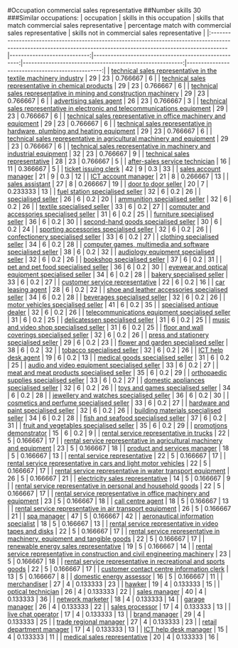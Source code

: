 #Occupation commercial sales representative
##Number skills 30
###Similar occupations:
| occupation                                                                                                                                                        |   skills in this occupation |   skills that match commercial sales representative |   percentage match with commercial sales representative |   skills not in commercial sales representative |
|:------------------------------------------------------------------------------------------------------------------------------------------------------------------|----------------------------:|----------------------------------------------------:|--------------------------------------------------------:|------------------------------------------------:|
| [technical sales representative in the textile machinery industry](technical_sales_representative_in_the_textile_machinery_industry.md)                           |                          29 |                                                  23 |                                                0.766667 |                                               6 |
| [technical sales representative in chemical products](technical_sales_representative_in_chemical_products.md)                                                     |                          29 |                                                  23 |                                                0.766667 |                                               6 |
| [technical sales representative in mining and construction machinery](technical_sales_representative_in_mining_and_construction_machinery.md)                     |                          29 |                                                  23 |                                                0.766667 |                                               6 |
| [advertising sales agent](advertising_sales_agent.md)                                                                                                             |                          26 |                                                  23 |                                                0.766667 |                                               3 |
| [technical sales representative in electronic and telecommunications equipment](technical_sales_representative_in_electronic_and_telecommunications_equipment.md) |                          29 |                                                  23 |                                                0.766667 |                                               6 |
| [technical sales representative in office machinery and equipment](technical_sales_representative_in_office_machinery_and_equipment.md)                           |                          29 |                                                  23 |                                                0.766667 |                                               6 |
| [technical sales representative in hardware, plumbing and heating equipment](technical_sales_representative_in_hardware,_plumbing_and_heating_equipment.md)       |                          29 |                                                  23 |                                                0.766667 |                                               6 |
| [technical sales representative in agricultural machinery and equipment](technical_sales_representative_in_agricultural_machinery_and_equipment.md)               |                          29 |                                                  23 |                                                0.766667 |                                               6 |
| [technical sales representative in machinery and industrial equipment](technical_sales_representative_in_machinery_and_industrial_equipment.md)                   |                          32 |                                                  23 |                                                0.766667 |                                               9 |
| [technical sales representative](technical_sales_representative.md)                                                                                               |                          28 |                                                  23 |                                                0.766667 |                                               5 |
| [after-sales service technician](after-sales_service_technician.md)                                                                                               |                          16 |                                                  11 |                                                0.366667 |                                               5 |
| [ticket issuing clerk](ticket_issuing_clerk.md)                                                                                                                   |                          42 |                                                   9 |                                                0.3      |                                              33 |
| [sales account manager](sales_account_manager.md)                                                                                                                 |                          21 |                                                   9 |                                                0.3      |                                              12 |
| [ICT account manager](ICT_account_manager.md)                                                                                                                     |                          21 |                                                   8 |                                                0.266667 |                                              13 |
| [sales assistant](sales_assistant.md)                                                                                                                             |                          27 |                                                   8 |                                                0.266667 |                                              19 |
| [door to door seller](door_to_door_seller.md)                                                                                                                     |                          20 |                                                   7 |                                                0.233333 |                                              13 |
| [fuel station specialised seller](fuel_station_specialised_seller.md)                                                                                             |                          32 |                                                   6 |                                                0.2      |                                              26 |
| [specialised seller](specialised_seller.md)                                                                                                                       |                          26 |                                                   6 |                                                0.2      |                                              20 |
| [ammunition specialised seller](ammunition_specialised_seller.md)                                                                                                 |                          32 |                                                   6 |                                                0.2      |                                              26 |
| [textile specialised seller](textile_specialised_seller.md)                                                                                                       |                          33 |                                                   6 |                                                0.2      |                                              27 |
| [computer and accessories specialised seller](computer_and_accessories_specialised_seller.md)                                                                     |                          31 |                                                   6 |                                                0.2      |                                              25 |
| [furniture specialised seller](furniture_specialised_seller.md)                                                                                                   |                          36 |                                                   6 |                                                0.2      |                                              30 |
| [second-hand goods specialised seller](second-hand_goods_specialised_seller.md)                                                                                   |                          30 |                                                   6 |                                                0.2      |                                              24 |
| [sporting accessories specialised seller](sporting_accessories_specialised_seller.md)                                                                             |                          32 |                                                   6 |                                                0.2      |                                              26 |
| [confectionery specialised seller](confectionery_specialised_seller.md)                                                                                           |                          33 |                                                   6 |                                                0.2      |                                              27 |
| [clothing specialised seller](clothing_specialised_seller.md)                                                                                                     |                          34 |                                                   6 |                                                0.2      |                                              28 |
| [computer games, multimedia and software specialised seller](computer_games,_multimedia_and_software_specialised_seller.md)                                       |                          38 |                                                   6 |                                                0.2      |                                              32 |
| [audiology equipment specialised seller](audiology_equipment_specialised_seller.md)                                                                               |                          32 |                                                   6 |                                                0.2      |                                              26 |
| [bookshop specialised seller](bookshop_specialised_seller.md)                                                                                                     |                          37 |                                                   6 |                                                0.2      |                                              31 |
| [pet and pet food specialised seller](pet_and_pet_food_specialised_seller.md)                                                                                     |                          36 |                                                   6 |                                                0.2      |                                              30 |
| [eyewear and optical equipment specialised seller](eyewear_and_optical_equipment_specialised_seller.md)                                                           |                          34 |                                                   6 |                                                0.2      |                                              28 |
| [bakery specialised seller](bakery_specialised_seller.md)                                                                                                         |                          33 |                                                   6 |                                                0.2      |                                              27 |
| [customer service representative](customer_service_representative.md)                                                                                             |                          22 |                                                   6 |                                                0.2      |                                              16 |
| [car leasing agent](car_leasing_agent.md)                                                                                                                         |                          28 |                                                   6 |                                                0.2      |                                              22 |
| [shoe and leather accessories specialised seller](shoe_and_leather_accessories_specialised_seller.md)                                                             |                          34 |                                                   6 |                                                0.2      |                                              28 |
| [beverages specialised seller](beverages_specialised_seller.md)                                                                                                   |                          32 |                                                   6 |                                                0.2      |                                              26 |
| [motor vehicles specialised seller](motor_vehicles_specialised_seller.md)                                                                                         |                          41 |                                                   6 |                                                0.2      |                                              35 |
| [specialised antique dealer](specialised_antique_dealer.md)                                                                                                       |                          32 |                                                   6 |                                                0.2      |                                              26 |
| [telecommunications equipment specialised seller](telecommunications_equipment_specialised_seller.md)                                                             |                          31 |                                                   6 |                                                0.2      |                                              25 |
| [delicatessen specialised seller](delicatessen_specialised_seller.md)                                                                                             |                          31 |                                                   6 |                                                0.2      |                                              25 |
| [music and video shop specialised seller](music_and_video_shop_specialised_seller.md)                                                                             |                          31 |                                                   6 |                                                0.2      |                                              25 |
| [floor and wall coverings specialised seller](floor_and_wall_coverings_specialised_seller.md)                                                                     |                          32 |                                                   6 |                                                0.2      |                                              26 |
| [press and stationery specialised seller](press_and_stationery_specialised_seller.md)                                                                             |                          29 |                                                   6 |                                                0.2      |                                              23 |
| [flower and garden specialised seller](flower_and_garden_specialised_seller.md)                                                                                   |                          38 |                                                   6 |                                                0.2      |                                              32 |
| [tobacco specialised seller](tobacco_specialised_seller.md)                                                                                                       |                          32 |                                                   6 |                                                0.2      |                                              26 |
| [ICT help desk agent](ICT_help_desk_agent.md)                                                                                                                     |                          19 |                                                   6 |                                                0.2      |                                              13 |
| [medical goods specialised seller](medical_goods_specialised_seller.md)                                                                                           |                          31 |                                                   6 |                                                0.2      |                                              25 |
| [audio and video equipment specialised seller](audio_and_video_equipment_specialised_seller.md)                                                                   |                          33 |                                                   6 |                                                0.2      |                                              27 |
| [meat and meat products specialised seller](meat_and_meat_products_specialised_seller.md)                                                                         |                          35 |                                                   6 |                                                0.2      |                                              29 |
| [orthopaedic supplies specialised seller](orthopaedic_supplies_specialised_seller.md)                                                                             |                          33 |                                                   6 |                                                0.2      |                                              27 |
| [domestic appliances specialised seller](domestic_appliances_specialised_seller.md)                                                                               |                          32 |                                                   6 |                                                0.2      |                                              26 |
| [toys and games specialised seller](toys_and_games_specialised_seller.md)                                                                                         |                          34 |                                                   6 |                                                0.2      |                                              28 |
| [jewellery and watches specialised seller](jewellery_and_watches_specialised_seller.md)                                                                           |                          36 |                                                   6 |                                                0.2      |                                              30 |
| [cosmetics and perfume specialised seller](cosmetics_and_perfume_specialised_seller.md)                                                                           |                          33 |                                                   6 |                                                0.2      |                                              27 |
| [hardware and paint specialised seller](hardware_and_paint_specialised_seller.md)                                                                                 |                          32 |                                                   6 |                                                0.2      |                                              26 |
| [building materials specialised seller](building_materials_specialised_seller.md)                                                                                 |                          34 |                                                   6 |                                                0.2      |                                              28 |
| [fish and seafood specialised seller](fish_and_seafood_specialised_seller.md)                                                                                     |                          37 |                                                   6 |                                                0.2      |                                              31 |
| [fruit and vegetables specialised seller](fruit_and_vegetables_specialised_seller.md)                                                                             |                          35 |                                                   6 |                                                0.2      |                                              29 |
| [promotions demonstrator](promotions_demonstrator.md)                                                                                                             |                          15 |                                                   6 |                                                0.2      |                                               9 |
| [rental service representative in trucks](rental_service_representative_in_trucks.md)                                                                             |                          22 |                                                   5 |                                                0.166667 |                                              17 |
| [rental service representative in agricultural machinery and equipment](rental_service_representative_in_agricultural_machinery_and_equipment.md)                 |                          23 |                                                   5 |                                                0.166667 |                                              18 |
| [product and services manager](product_and_services_manager.md)                                                                                                   |                          18 |                                                   5 |                                                0.166667 |                                              13 |
| [rental service representative](rental_service_representative.md)                                                                                                 |                          22 |                                                   5 |                                                0.166667 |                                              17 |
| [rental service representative in cars and light motor vehicles](rental_service_representative_in_cars_and_light_motor_vehicles.md)                               |                          22 |                                                   5 |                                                0.166667 |                                              17 |
| [rental service representative in water transport equipment](rental_service_representative_in_water_transport_equipment.md)                                       |                          26 |                                                   5 |                                                0.166667 |                                              21 |
| [electricity sales representative](electricity_sales_representative.md)                                                                                           |                          14 |                                                   5 |                                                0.166667 |                                               9 |
| [rental service representative in personal and household goods](rental_service_representative_in_personal_and_household_goods.md)                                 |                          22 |                                                   5 |                                                0.166667 |                                              17 |
| [rental service representative in office machinery and equipment](rental_service_representative_in_office_machinery_and_equipment.md)                             |                          23 |                                                   5 |                                                0.166667 |                                              18 |
| [call centre agent](call_centre_agent.md)                                                                                                                         |                          18 |                                                   5 |                                                0.166667 |                                              13 |
| [rental service representative in air transport equipment](rental_service_representative_in_air_transport_equipment.md)                                           |                          26 |                                                   5 |                                                0.166667 |                                              21 |
| [spa manager](spa_manager.md)                                                                                                                                     |                          47 |                                                   5 |                                                0.166667 |                                              42 |
| [aeronautical information specialist](aeronautical_information_specialist.md)                                                                                     |                          18 |                                                   5 |                                                0.166667 |                                              13 |
| [rental service representative in video tapes and disks](rental_service_representative_in_video_tapes_and_disks.md)                                               |                          22 |                                                   5 |                                                0.166667 |                                              17 |
| [rental service representative in machinery, equipment and tangible goods](rental_service_representative_in_machinery,_equipment_and_tangible_goods.md)           |                          22 |                                                   5 |                                                0.166667 |                                              17 |
| [renewable energy sales representative](renewable_energy_sales_representative.md)                                                                                 |                          19 |                                                   5 |                                                0.166667 |                                              14 |
| [rental service representative in construction and civil engineering machinery](rental_service_representative_in_construction_and_civil_engineering_machinery.md) |                          23 |                                                   5 |                                                0.166667 |                                              18 |
| [rental service representative in recreational and sports goods](rental_service_representative_in_recreational_and_sports_goods.md)                               |                          22 |                                                   5 |                                                0.166667 |                                              17 |
| [customer contact centre information clerk](customer_contact_centre_information_clerk.md)                                                                         |                          13 |                                                   5 |                                                0.166667 |                                               8 |
| [domestic energy assessor](domestic_energy_assessor.md)                                                                                                           |                          16 |                                                   5 |                                                0.166667 |                                              11 |
| [merchandiser](merchandiser.md)                                                                                                                                   |                          27 |                                                   4 |                                                0.133333 |                                              23 |
| [hawker](hawker.md)                                                                                                                                               |                          19 |                                                   4 |                                                0.133333 |                                              15 |
| [optical technician](optical_technician.md)                                                                                                                       |                          26 |                                                   4 |                                                0.133333 |                                              22 |
| [sales manager](sales_manager.md)                                                                                                                                 |                          40 |                                                   4 |                                                0.133333 |                                              36 |
| [network marketer](network_marketer.md)                                                                                                                           |                          18 |                                                   4 |                                                0.133333 |                                              14 |
| [garage manager](garage_manager.md)                                                                                                                               |                          26 |                                                   4 |                                                0.133333 |                                              22 |
| [sales processor](sales_processor.md)                                                                                                                             |                          17 |                                                   4 |                                                0.133333 |                                              13 |
| [live chat operator](live_chat_operator.md)                                                                                                                       |                          17 |                                                   4 |                                                0.133333 |                                              13 |
| [brand manager](brand_manager.md)                                                                                                                                 |                          29 |                                                   4 |                                                0.133333 |                                              25 |
| [trade regional manager](trade_regional_manager.md)                                                                                                               |                          27 |                                                   4 |                                                0.133333 |                                              23 |
| [retail department manager](retail_department_manager.md)                                                                                                         |                          17 |                                                   4 |                                                0.133333 |                                              13 |
| [ICT help desk manager](ICT_help_desk_manager.md)                                                                                                                 |                          15 |                                                   4 |                                                0.133333 |                                              11 |
| [medical sales representative](medical_sales_representative.md)                                                                                                   |                          20 |                                                   4 |                                                0.133333 |                                              16 |
